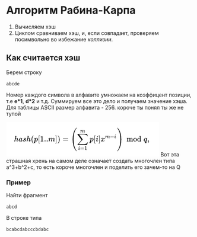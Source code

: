 # Алгоритм Рабина-Карпа

1. Вычисляем хэш
2. Циклом сравниваем хэш, и, если совпадает, проверяем посимвольно во избежание _коллизии_.

## Как считается хэш
Берем строку
```
abcde
```
Номер каждого символа в алфавите умножаем на коэффицент позиции, т.е **e*1**, **d*2** и т.д.
Суммируем все это дело и получаем значение хэша. Для таблицы ASCII размер алфавита - 256. короче ты понял ты же не тупой

![страшно](imgs/hashfunc.png)
Вот эта страшная хрень на самом деле означает создать многочлен типа a^3+b^2+c, то есть короче многочлен и поделить его зачем-то на Q

### Пример
Найти фрагмент
```
abcd
```
В строке типа
```
bcabcdabcccbdabc
```
